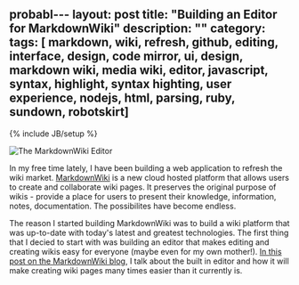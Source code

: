  probabl---
layout: post
title: "Building an Editor for MarkdownWiki"
description: ""
category: 
tags: [
	markdown,
	wiki,
	refresh,
	github,
	editing,
	interface,
	design,
	code mirror,
	ui,
	design,
	markdown wiki,
	media wiki,
	editor,
	javascript,
	syntax,
	highlight,
	syntax highting,
	user experience,
	nodejs,
	html,
	parsing,
	ruby,
	sundown,
	robotskirt]
---
{% include JB/setup %}

![The MarkdownWiki Editor](http://blog.markdownwiki.com/assets/markdownwiki_editor_preview.png)

In my free time lately, I have been building a web application to refresh the wiki market. [MarkdownWiki](http://markdownwiki.com) is a new cloud hosted platform that allows users to create and collaborate wiki pages. It preserves the original purpose of wikis - provide a place for users to present their knowledge, information, notes, documentation. The possibilites have become endless. 

The reason I started building MarkdownWiki was to build a wiki platform that was up-to-date with today's latest and greatest technologies. The first thing that I decied to start with was building an editor that makes editing and creating wikis easy for everyone (maybe even for my own mother!). [In this post on the MarkdownWiki blog](http://blog.markdownwiki.com/2012/05/25/improving-wiki-editing-with-markdown/), I talk about the built in editor and how it will make creating wiki pages many times easier than it currently is.

